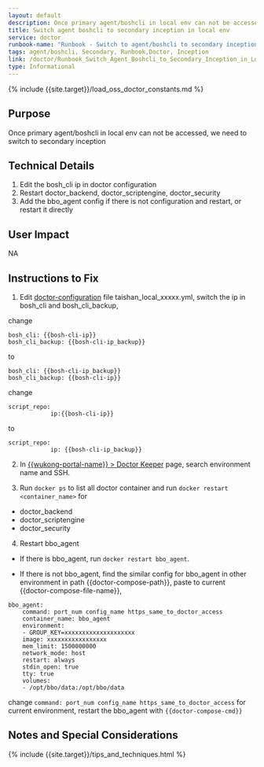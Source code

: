 ```yaml
---
layout: default
description: Once primary agent/boshcli in local env can not be accessed, switch to secondary inception
title: Switch agent boshcli to secondary inception in local env
service: doctor
runbook-name: "Runbook - Switch to agent/boshcli to secondary inception in local env"
tags: agent/boshcli, Secondary, Runbook,Doctor, Inception
link: /doctor/Runbook_Switch_Agent_Boshcli_to_Secondary_Inception_in_Local_Env.html
type: Informational
---
```


{% include {{site.target}}/load_oss_doctor_constants.md %}

## Purpose
Once primary agent/boshcli in local env can not be accessed, we need to switch to secondary inception

## Technical Details
1. Edit the bosh_cli ip in doctor configuration
2. Restart doctor_backend, doctor_scriptengine, doctor_security
3. Add the bbo_agent config if there is not configuration and restart, or restart it directly


## User Impact
NA

## Instructions to Fix

1. Edit [doctor-configuration]({{doctor-config-repo-link}}) file taishan_local_xxxxx.yml,
switch the ip in bosh_cli and bosh_cli_backup,   

change
```
bosh_cli: {{bosh-cli-ip}}
bosh_cli_backup: {{bosh-cli-ip_backup}}
```
to  
```
bosh_cli: {{bosh-cli-ip_backup}}  
bosh_cli_backup: {{bosh-cli-ip}}
```
change
```
script_repo:  
            ip:{{bosh-cli-ip}}
```
to
```
script_repo:  
            ip: {{bosh-cli-ip_backup}}  
```

2. In [{{wukong-portal-name}} > Doctor Keeper]({{wukong-portal-link}}) page, search environment name and SSH.

3. Run `docker ps` to list all doctor container and run `docker restart <container_name>` for
+ doctor_backend
+ doctor_scriptengine
+ doctor_security

4. Restart bbo_agent
+ If there is bbo_agent, run `docker restart bbo_agent`.

+ If there is not bbo_agent, find the similar config for bbo_agent in other environment in path {{doctor-compose-path}}, paste to current {{doctor-compose-file-name}},
```
bbo_agent:
    command: port_num config_name https_same_to_doctor_access
    container_name: bbo_agent
    environment:
    - GROUP_KEY=xxxxxxxxxxxxxxxxxxxx
    image: xxxxxxxxxxxxxxxxx
    mem_limit: 1500000000
    network_mode: host
    restart: always
    stdin_open: true
    tty: true
    volumes:
    - /opt/bbo/data:/opt/bbo/data
```
change `command: port_num config_name https_same_to_doctor_access` for current environment, restart the bbo_agent with  `{{doctor-compose-cmd}}`

## Notes and Special Considerations

{% include {{site.target}}/tips_and_techniques.html %}
